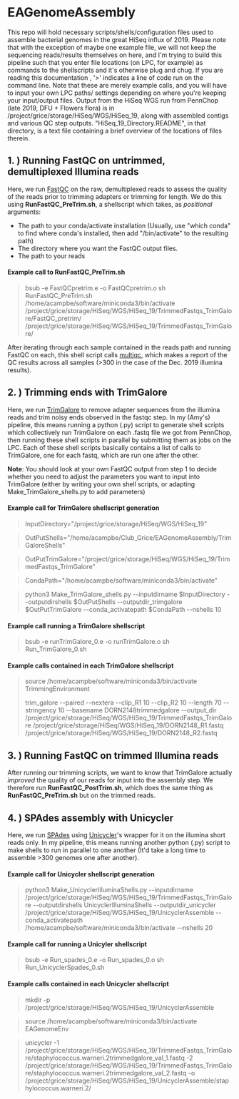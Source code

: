 # EAGenomeAssembly
This repo will hold necessary scripts/shells/configuration files used to assemble bacterial genomes in the great HiSeq influx of 2019. Please note that with the exception of maybe one example file, we will not keep the sequencing reads/results
 themselves on here, and I'm trying to build this pipeline such that you enter file locations (on LPC, for example) as commands to the shellscripts and it's otherwise plug and chug. If you are reading this documentation , '>' indicates a line of code run on the command line. Note that these are merely example calls, and you will have to input your own LPC paths/ settings depending on where you're keeping your input/output files. Output from the HiSeq WGS run from PennChop (late 2019, DFU + Flowers flora) is in /project/grice/storage/HiSeq/WGS/HiSeq_19, along with assembled contigs and various QC step outputs. "HiSeq_19_Directory.README", in that directory, is a text file containing a brief overview of the locations of files therein. 


## 1. ) Running FastQC on untrimmed, demultiplexed Illumina reads 
Here, we run [FastQC](https://www.bioinformatics.babraham.ac.uk/projects/fastqc/) on the raw, demultiplexed reads to assess the quality of the reads prior to trimming adapters or trimming for length. We do this using **RunFastQC_PreTrim.sh**, a shellscript which takes, as *positional* arguments:
- The path to your conda/activate installation (Usually, use "which conda" to find where conda's installed, then add "/bin/activate" to the resulting path)
 - The directory where you want the FastQC output files.  
 - The path to your reads

#### Example call to RunFastQC_PreTrim.sh
>  bsub -e FastQCpretrim.e -o FastQCpretrim.o sh RunFastQC_PreTrim.sh /home/acampbe/software/miniconda3/bin/activate /project/grice/storage/HiSeq/WGS/HiSeq_19/TrimmedFastqs_TrimGalore/FastQC_pretrim/ /project/grice/storage/HiSeq/WGS/HiSeq_19/TrimmedFastqs_TrimGalore/

After iterating through each sample contained in the reads path and running FastQC on each, this shell script calls [multiqc](https://multiqc.info/), which makes a report of the QC results across all samples (>300 in the case of the Dec. 2019 illumina results). 

## 2. ) Trimming ends with TrimGalore
Here, we run [TrimGalore](https://github.com/FelixKrueger/TrimGalore) to remove adapter sequences from the illumina reads and trim noisy ends observed in the fastqc step. In my (Amy's) pipeline, this means running a python (.py) script to generate shell scripts which collectively run TrimGalore on each .fastq file we got from PennChop, then running these shell scripts in parallel by submitting them as jobs on the LPC. Each of these shell scripts basically contains a list of calls to TrimGalore, one for each fastq, which are run one after the other. 

**Note**: You should look at your own FastQC output from step 1 to decide whether you need to adjust the parameters you want to input into TrimGalore (either by writing your own shell scripts, or adapting Make_TrimGalore_shells.py to add parameters)

#### Example call for TrimGalore shellscript generation

 > InputDirectory="/project/grice/storage/HiSeq/WGS/HiSeq_19"
 
 >  OutPutShells="/home/acampbe/Club_Grice/EAGenomeAssembly/TrimGaloreShells"
 
 >  OutPutTrimGalore="/project/grice/storage/HiSeq/WGS/HiSeq_19/TrimmedFastqs_TrimGalore"
 
 > CondaPath="/home/acampbe/software/miniconda3/bin/activate"
 
 > python3 Make_TrimGalore_shells.py --inputdirname $InputDirectory --outputdirshells $OutPutShells --outputdir_trimgalore $OutPutTrimGalore --conda_activatepath $CondaPath --nshells 10

#### Example call running a TrimGalore shellscript
 > bsub -e runTrimGalore_0.e -o runTrimGalore.o sh Run_TrimGalore_0.sh


#### Example calls contained in each TrimGalore shellscript
 > source /home/acampbe/software/miniconda3/bin/activate TrimmingEnvironment 
 >  
 > trim_galore --paired --nextera --clip_R1 10 --clip_R2 10 --length 70 --stringency 10 --basename DORN2148trimmedgalore --output_dir /project/grice/storage/HiSeq/WGS/HiSeq_19/TrimmedFastqs_TrimGalore /project/grice/storage/HiSeq/WGS/HiSeq_19/DORN2148_R1.fastq /project/grice/storage/HiSeq/WGS/HiSeq_19/DORN2148_R2.fastq

## 3. ) Running FastQC on trimmed Illumina reads 
After running our trimming scripts, we want to know that TrimGalore actually *improved* the quality of our reads for input into the assembly  step. We therefore run **RunFastQC_PostTrim.sh**, which does the same thing as **RunFastQC_PreTrim.sh** but on the trimmed reads. 

## 4. ) SPAdes assembly with Unicycler 
Here, we run [SPAdes](http://spades.bioinf.spbau.ru/release3.11.1/manual.html) using [Unicycler](https://github.com/rrwick/Unicycler)'s wrapper for it on the illumina short reads only. In my pipeline, this means running another python (.py) script to make shells to run in parallel to one another (It'd take a long time to assemble >300 genomes one after another). 

#### Example call for Unicycler shellscript generation
> python3 Make_UnicyclerIlluminaShells.py --inputdirname /project/grice/storage/HiSeq/WGS/HiSeq_19/TrimmedFastqs_TrimGalore --outputdirshells UnicyclerIlluminaShells --outputdir_unicycler /project/grice/storage/HiSeq/WGS/HiSeq_19/UnicyclerAssemble --conda_activatepath /home/acampbe/software/miniconda3/bin/activate --nshells 20

#### Example call for running a Unicyler shellscript
> bsub -e Run_spades_0.e -o Run_spades_0.o sh Run_UnicyclerSpades_0.sh 

#### Example calls contained in each Unicycler shellscript
> mkdir -p /project/grice/storage/HiSeq/WGS/HiSeq_19/UnicyclerAssemble

> source /home/acampbe/software/miniconda3/bin/activate EAGenomeEnv

> unicycler -1 /project/grice/storage/HiSeq/WGS/HiSeq_19/TrimmedFastqs_TrimGalore/staphylococcus.warneri.2trimmedgalore_val_1.fastq -2 /project/grice/storage/HiSeq/WGS/HiSeq_19/TrimmedFastqs_TrimGalore/staphylococcus.warneri.2trimmedgalore_val_2.fastq -o /project/grice/storage/HiSeq/WGS/HiSeq_19/UnicyclerAssemble/staphylococcus.warneri.2/ 
